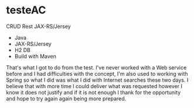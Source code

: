# testeAC
CRUD Rest JAX-RS/Jersey

* Java
* JAX-RS/Jersey
* H2 DB
* Build with Maven

That's what I got to do from the test. I've never worked with a Web service before and I had difficulties with the concept, I'm also used to working with Spring so what I did was what I did with Internet searches these two days. I believe that with more time I could deliver what was requested however I know it does not justify and if it is not enough I thank for the opportunity and hope to try again again being more prepared.

